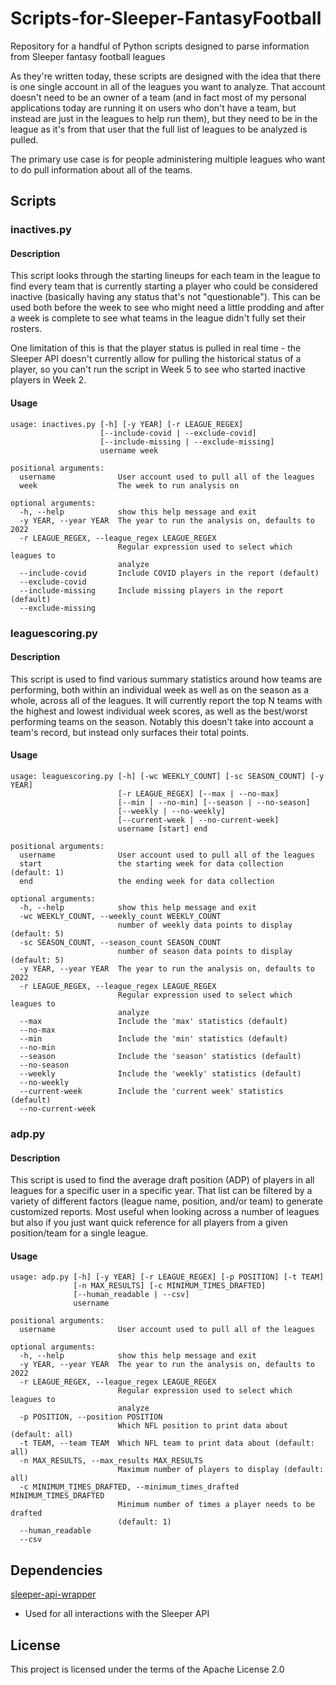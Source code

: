 # Scripts-for-Sleeper-FantasyFootball
Repository for a handful of Python scripts designed to parse information from Sleeper fantasy football leagues

As they're written today, these scripts are designed with the idea that there is one single account in all of the leagues you want to analyze. That account doesn't need to be an owner of a team (and in fact most of my personal applications today are running it on users who don't have a team, but instead are just in the leagues to help run them), but they need to be in the league as it's from that user that the full list of leagues to be analyzed is pulled.

The primary use case is for people administering multiple leagues who want to do pull information about all of the teams.

## Scripts

### inactives.py

#### Description

This script looks through the starting lineups for each team in the league to find every team that is currently starting a player who could be considered inactive (basically having any status that's not "questionable"). This can be used both before the week to see who might need a little prodding and after a week is complete to see what teams in the league didn't fully set their rosters.

One limitation of this is that the player status is pulled in real time - the Sleeper API doesn't currently allow for pulling the historical status of a player, so you can't run the script in Week 5 to see who started inactive players in Week 2.

#### Usage

```
usage: inactives.py [-h] [-y YEAR] [-r LEAGUE_REGEX]
                    [--include-covid | --exclude-covid]
                    [--include-missing | --exclude-missing]
                    username week

positional arguments:
  username              User account used to pull all of the leagues
  week                  The week to run analysis on

optional arguments:
  -h, --help            show this help message and exit
  -y YEAR, --year YEAR  The year to run the analysis on, defaults to 2022
  -r LEAGUE_REGEX, --league_regex LEAGUE_REGEX
                        Regular expression used to select which leagues to
                        analyze
  --include-covid       Include COVID players in the report (default)
  --exclude-covid
  --include-missing     Include missing players in the report (default)
  --exclude-missing
```

### leaguescoring.py

#### Description

This script is used to find various summary statistics around how teams are performing, both within an individual week as well as on the season as a whole, across all of the leagues. It will currently report the top N teams with the highest and lowest individual week scores, as well as the best/worst performing teams on the season. Notably this doesn't take into account a team's record, but instead only surfaces their total points.

#### Usage

```
usage: leaguescoring.py [-h] [-wc WEEKLY_COUNT] [-sc SEASON_COUNT] [-y YEAR]
                        [-r LEAGUE_REGEX] [--max | --no-max]
                        [--min | --no-min] [--season | --no-season]
                        [--weekly | --no-weekly]
                        [--current-week | --no-current-week]
                        username [start] end

positional arguments:
  username              User account used to pull all of the leagues
  start                 the starting week for data collection (default: 1)
  end                   the ending week for data collection

optional arguments:
  -h, --help            show this help message and exit
  -wc WEEKLY_COUNT, --weekly_count WEEKLY_COUNT
                        number of weekly data points to display (default: 5)
  -sc SEASON_COUNT, --season_count SEASON_COUNT
                        number of season data points to display (default: 5)
  -y YEAR, --year YEAR  The year to run the analysis on, defaults to 2022
  -r LEAGUE_REGEX, --league_regex LEAGUE_REGEX
                        Regular expression used to select which leagues to
                        analyze
  --max                 Include the 'max' statistics (default)
  --no-max
  --min                 Include the 'min' statistics (default)
  --no-min
  --season              Include the 'season' statistics (default)
  --no-season
  --weekly              Include the 'weekly' statistics (default)
  --no-weekly
  --current-week        Include the 'current week' statistics (default)
  --no-current-week
```

### adp.py

#### Description

This script is used to find the average draft position (ADP) of players in all leagues for a specific user in a specific year. That list can be filtered by a variety of different factors (league name, position, and/or team) to generate customized reports. Most useful when looking across a number of leagues but also if you just want quick reference for all players from a given position/team for a single league.

#### Usage

```
usage: adp.py [-h] [-y YEAR] [-r LEAGUE_REGEX] [-p POSITION] [-t TEAM]
              [-n MAX_RESULTS] [-c MINIMUM_TIMES_DRAFTED]
              [--human_readable | --csv]
              username

positional arguments:
  username              User account used to pull all of the leagues

optional arguments:
  -h, --help            show this help message and exit
  -y YEAR, --year YEAR  The year to run the analysis on, defaults to 2022
  -r LEAGUE_REGEX, --league_regex LEAGUE_REGEX
                        Regular expression used to select which leagues to
                        analyze
  -p POSITION, --position POSITION
                        Which NFL position to print data about (default: all)
  -t TEAM, --team TEAM  Which NFL team to print data about (default: all)
  -n MAX_RESULTS, --max_results MAX_RESULTS
                        Maximum number of players to display (default: all)
  -c MINIMUM_TIMES_DRAFTED, --minimum_times_drafted MINIMUM_TIMES_DRAFTED
                        Minimum number of times a player needs to be drafted
                        (default: 1)
  --human_readable
  --csv
  ```

## Dependencies

[sleeper-api-wrapper](https://github.com/SwapnikKatkoori/sleeper-api-wrapper)

 - Used for all interactions with the Sleeper API

## License

This project is licensed under the terms of the Apache License 2.0
